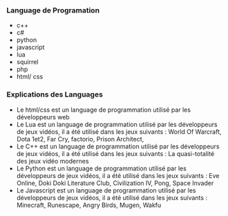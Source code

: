 ### Language de Programation
- c++
- c#
- python
- javascript
- lua
- squirrel
- php
- html/ css


### Explications des Languages 

- Le html/css est un language de programmation utilisé par les développeurs web 
- Le Lua est un language de programmation utilisé par les développeurs de jeux vidéos, il a été utilisé dans les jeux suivants : World Of Warcraft, Dota 1et2, Far Cry, factorio, Prison Architect,
- Le C++ est un language de programmation utilisé par les développeurs de jeux vidéos, il a été utilisé dans les jeux suivants :  La quasi-totalité des jeux vidéo modernes
- Le Python est un language de programmation utilisé par les développeurs de jeux vidéos, il a été utilisé dans les jeux suivants :  Eve Online, Doki Doki Literature Club, Civilization IV, Pong, Space Invader
- Le Javascript est un language de programmation utilisé par les développeurs de jeux vidéos, il a été utilisé dans les jeux suivants : Minecraft, Runescape, Angry Birds, Mugen, Wakfu